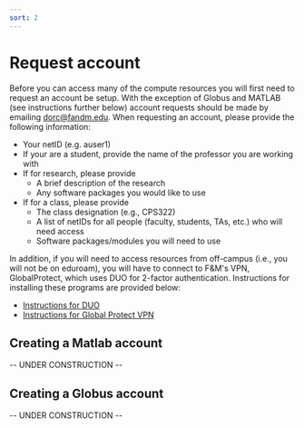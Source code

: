 ```yaml
---
sort: 2
---
```


# Request account

Before you can access many of the compute resources you will first need to request an account be setup.  With the exception of Globus and 
MATLAB (see instructions further below) account requests should be made by emailing dorc@fandm.edu.  When requesting an account, 
please provide the following information:

- Your netID (e.g. auser1)
- If your are a student, provide the name of the professor you are working with
- If for research, please provide
    - A brief description of the research
    - Any software packages you would like to use
- If for a class, please provide
    - The class designation (e.g., CPS322)
    - A list of netIDs for all people (faculty, students, TAs, etc.) who will need access
    - Software packages/modules you will need to use

In addition, if you will need to access resources from off-campus (i.e., you will not be on eduroam), you will have to connect to F&M's VPN, GlobalProtect, which uses
DUO for 2-factor authentication.  Instructions for installing these programs are provided below:

- [Instructions for DUO](https://docs.google.com/document/d/1xZ3xIFEj_16zujJMGEPaSxO1-fAb2kbC25WxY7kP1jE/edit?usp=sharing)
- [Instructions for Global Protect VPN](https://docs.google.com/document/d/19nF8gaVCl8_c18pC95X19LQVZnGr3eLAkGlDcnsVV3c/edit?usp=sharing)

## Creating a Matlab account
-- UNDER CONSTRUCTION --

## Creating a Globus account
-- UNDER CONSTRUCTION --